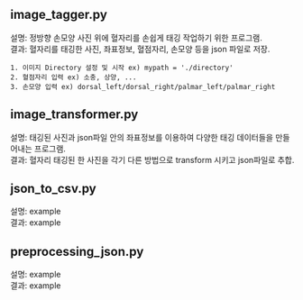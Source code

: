 ## image_tagger.py
설명: 정방향 손모양 사진 위에 혈자리를 손쉽게 태깅 작업하기 위한 프로그램.\
결과: 혈자리를 태깅한 사진, 좌표정보, 혈점자리, 손모양 등을 json 파일로 저장.
    
    1. 이미지 Directory 설정 및 시작 ex) mypath = './directory'
    2. 혈점자리 입력 ex) 소충, 상양, ...
    3. 손모양 입력 ex) dorsal_left/dorsal_right/palmar_left/palmar_right

## image_transformer.py
설명: 태깅된 사진과 json파일 안의 좌표정보를 이용하여 다양한 태깅 데이터들을 만들어내는 프로그램.\
결과: 혈자리 태깅된 한 사진을 각기 다른 방법으로 transform 시키고 json파일로 추합. 

## json_to_csv.py
설명: example\
결과: example

## preprocessing_json.py
설명: example\
결과: example
